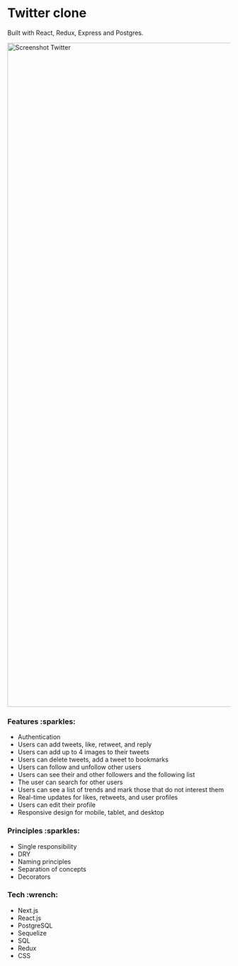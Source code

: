 <h1>Twitter clone</h3>
<p>Built with React, Redux, Express and Postgres. </p>

<img width="1496" alt="Screenshot Twitter" src="https://github.com/lkurash/Twitter/assets/105499318/7e3759e6-4414-4b8e-adb6-c74569da5048">

<h3>Features :sparkles:</h4>
<ul>
  <li>Authentication</li>
  <li>Users can add tweets, like, retweet, and reply</li>
  <li>Users can add up to 4 images to their tweets</li>
  <li>Users can delete tweets, add a tweet to bookmarks</li>
  <li>Users can follow and unfollow other users</li>
  <li>Users can see their and other followers and the following list</li>
  <li>The user can search for other users</li>
  <li>Users can see a list of trends and mark those that do not interest them</li>
  <li>Real-time updates for likes, retweets, and user profiles</li>
  <li>Users can edit their profile</li>
  <li>Responsive design for mobile, tablet, and desktop</li>
</ul>

<h3>Principles :sparkles:</h4>
<ul>
  <li>Single responsibility</li>
  <li>DRY</li>
  <li>Naming principles</li>
  <li>Separation of concepts</li>
  <li>Decorators</li>
</ul>

<h3>Tech :wrench:</h4>
<ul>
  <li>Next.js</li>
  <li>React.js</li>
  <li>PostgreSQL</li>
  <li>Sequelize</li>
  <li>SQL</li>
  <li>Redux</li>
  <li>CSS</li>
</ul>
